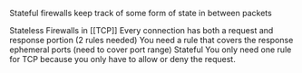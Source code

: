 Stateful firewalls keep track of some form of state in between packets

Stateless Firewalls in [[TCP]] 
	Every connection has both a request and response portion (2 rules needed)
	You need a rule that covers the response ephemeral ports (need to cover port range)
Stateful
	You only need one rule for TCP because you only have to allow or deny the request.
